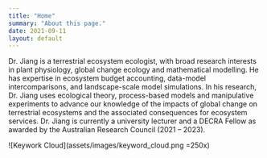 ```yaml
---
title: "Home"
summary: "About this page."
date: 2021-09-11
layout: default
---
```


Dr. Jiang is a terrestrial ecosystem ecologist, with broad research interests in plant physiology, global change ecology and mathematical modelling. He has expertise in ecosystem budget accounting, data-model intercomparisons, and landscape-scale model simulations. In his research, Dr. Jiang uses ecological theory, process-based models and manipulative experiments to advance our knowledge of the impacts of global change on terrestrial ecosystems and the associated consequences for ecosystem services. Dr. Jiang is currently a university lecturer and a DECRA Fellow as awarded by the Australian Research Council (2021 – 2023). 

![Keywork Cloud](assets/images/keyword_cloud.png =250x)
